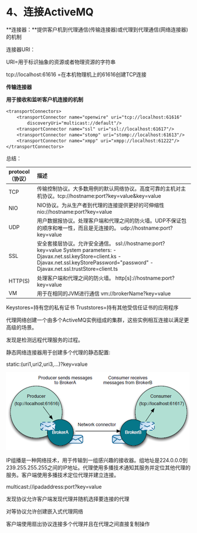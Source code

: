 # 4、连接ActiveMQ

**连接器：**提供客户机到代理通信\(传输连接器\)或代理到代理通信\(网络连接器\)的机制

连接器URI：

URI=用于标识抽象的资源或者物理资源的字符串

tcp://localhost:61616 =在本机物理机上的61616创建TCP连接  

**传输连接器**

**用于接收和监听客户机连接的机制**

```text
<transportConnectors>
    <transportConnector name="openwire" uri="tcp://localhost:61616"
        discoveryUri="multicast://default"/>
    <transportConnector name="ssl" uri="ssl://localhost:61617"/>
    <transportConnector name="stomp" uri="stomp://localhost:61613"/>
    <transportConnector name="xmpp" uri="xmpp://localhost:61222"/>
</transportConnectors>
```

总结：

| protocol（协议） | 描述 |
| :--- | :--- |
| TCP | 传输控制协议。大多数用例的默认网络协议。高度可靠的主机对主机协议。tcp://hostname:port?key=value&key=value |
| NIO | NIO协议。为从生产者到代理的连接提供更好的可伸缩性                       nio://hostname:port?key=value |
| UDP | 用户数据报协议。处理客户端和代理之间的防火墙。UDP不保证包的顺序和唯一性，而且是无连接的。                                                                                                  udp://hostname:port?key=value |
| SSL | 安全套接层协议。允许安全通信。                                                             ssl://hostname:port?key=value                                                                                           System parameters:                                                                                                                           -Djavax.net.ssl.keyStore=client.ks                                                                                                   -Djavax.net.ssl.keyStorePassword="password"                                                                            -Djavax.net.ssl.trustStore=client.ts |
| HTTP\(S\) | 处理客户端和代理之间的防火墙。                                                                  http\[s\]://hostname:port?key=value |
| VM | 用于在相同的JVM进行通信                                                                                                                               vm://brokerName?key=value |

Keystores=持有您的私有证书                  Truststores=持有其他受信任证书的应用程序

代理网络创建一个由多个ActiveMQ实例组成的集群，这些实例相互连接以满足更高级的场景。

发现是检测远程代理服务的过程。

静态网络连接器用于创建多个代理的静态配置:

static:\(uri1,uri2,uri3,...\)?key=value  

![](.gitbook/assets/1%20%281%29.png)

IP组播是一种网络技术，用于传输到一组感兴趣的接收器。组地址是224.0.0.0到239.255.255.255之间的IP地址。代理使用多播技术通知其服务并定位其他代理的服务。客户端使用多播技术定位代理并建立连接。

multicast://ipadaddress:port?key=value

发现协议允许客户端发现代理并随机选择要连接的代理

对等协议允许创建嵌入式代理网络

客户端使用扇出协议连接多个代理并且在代理之间直接复制操作

